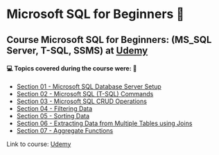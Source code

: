 # Microsoft SQL for Beginners :game_die:

## Course Microsoft SQL for Beginners: (MS_SQL Server, T-SQL, SSMS) at [Udemy](https://www.udemy.com/course/microsoft-sql-for-beginners-ms-sql-servert-sql-ssms/)

#### :computer: Topics covered during the course were: :rocket:
- [Section 01 - Microsoft SQL Database Server Setup](https://github.com/romulovieira777/Microsoft_SQL_for_Beginners/tree/main/Section%2001%20-%20Microsoft%20SQL%20Database%20Server%20Setup)
- [Section 02 - Microsoft SQL (T-SQL) Commands](https://github.com/romulovieira777/Microsoft_SQL_for_Beginners/tree/main/Section%2002%20-%20Microsoft%20SQL%20(T-SQL)%20Commands)
- [Section 03 - Microsoft SQL CRUD Operations](https://github.com/romulovieira777/Microsoft_SQL_for_Beginners/tree/main/Section%2003%20-%20Microsoft%20SQL%20CRUD%20Operations)
- [Section 04 - Filtering Data](https://github.com/romulovieira777/Microsoft_SQL_for_Beginners/tree/main/Section%2004%20-%20Filtering%20Data)
- [Section 05 - Sorting Data](https://github.com/romulovieira777/Microsoft_SQL_for_Beginners/tree/main/Section%2005%20-%20Sorting%20Data)
- [Section 06 - Extracting Data from Multiple Tables using Joins](https://github.com/romulovieira777/Microsoft_SQL_for_Beginners/tree/main/Section%2006%20-%20Extracting%20Data%20from%20Multiple%20Tables%20using%20Joins)
- [Section 07 - Aggregate Functions](https://github.com/romulovieira777/Microsoft_SQL_for_Beginners/tree/main/Section%2007%20-%20Aggregate%20Functions)

Link to course: [Udemy](https://www.udemy.com/course/microsoft-sql-for-beginners-ms-sql-servert-sql-ssms/)
